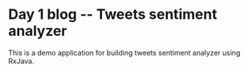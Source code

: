 # Day 1 blog -- Tweets sentiment analyzer

This is a demo application for building tweets sentiment analyzer using RxJava.
